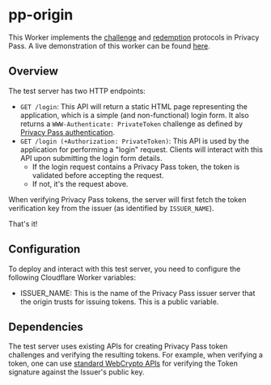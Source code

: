 # pp-origin

This Worker implements the [challenge](https://ietf-wg-privacypass.github.io/base-drafts/draft-ietf-privacypass-auth-scheme.html#name-token-challenge) and [redemption](https://ietf-wg-privacypass.github.io/base-drafts/draft-ietf-privacypass-auth-scheme.html#name-token-redemption) protocols in Privacy Pass. A live demonstration of this worker can be found [here](https://demo-pat.research.cloudflare.com/login). 

## Overview

The test server has two HTTP endpoints:

- `GET /login`: This API will return a static HTML page representing the application, which is a simple (and non-functional) login form. It also returns a `WWW-Authenticate: PrivateToken` challenge as defined by [Privacy Pass authentication](https://datatracker.ietf.org/doc/draft-ietf-privacypass-auth-scheme/).
- `GET /login (+Authorization: PrivateToken)`: This API is used by the application for performing a "login" request. Clients will interact with this API upon submitting the login form details. 
    - If the login request contains a Privacy Pass token, the token is validated before accepting the request.
    - If not, it's the request above.

When verifying Privacy Pass tokens, the server will first fetch the token verification key from the issuer (as identified by `ISSUER_NAME`).

That's it!

## Configuration

To deploy and interact with this test server, you need to configure the following Cloudflare Worker variables:

- ISSUER_NAME: This is the name of the Privacy Pass issuer server that the origin trusts for issuing tokens. This is a public variable.

## Dependencies

The test server uses existing APIs for creating Privacy Pass token challenges and verifying the resulting tokens. For example, when verifying a token, one can use [standard WebCrypto APIs](https://developer.mozilla.org/en-US/docs/Web/API/SubtleCrypto/verify) for verifying the Token signature against the Issuer's public key.
